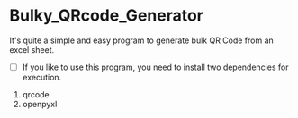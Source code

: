 # Bulky_QRcode_Generator
It's quite a simple and easy program to generate bulk QR Code from an excel sheet.

- [ ] If you like to use this program, you need to install two dependencies for execution.
1. qrcode
2. openpyxl
